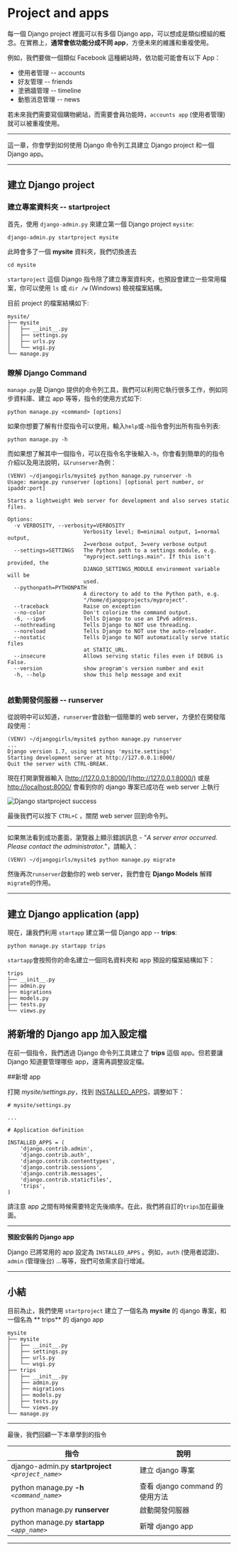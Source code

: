 # Project and apps

每一個 Django project 裡面可以有多個 Django app，可以想成是類似模組的概念。在實務上，**通常會依功能分成不同 app**，方便未來的維護和重複使用。

例如，我們要做一個類似 Facebook 這種網站時，依功能可能會有以下 App：

- 使用者管理 -- accounts
- 好友管理 -- friends
- 塗鴉牆管理 -- timeline
- 動態消息管理 -- news

若未來我們需要寫個購物網站，而需要會員功能時，`accounts app` (使用者管理) 就可以被重複使用。

---

這一章，你會學到如何使用 Django 命令列工具建立 Django project 和一個 Django app。

---

## 建立 Django project

### 建立專案資料夾 -- startproject
首先，使用 `django-admin.py` 來建立第一個 Django project `mysite`:
```
django-admin.py startproject mysite
```

此時會多了一個 **mysite** 資料夾，我們切換進去
```
cd mysite
```

`startproject` 這個 Django 指令除了建立專案資料夾，也預設會建立一些常用檔案，你可以使用 `ls` 或 `dir /w` (Windows) 檢視檔案結構。

目前 project 的檔案結構如下:

```
mysite/
├── mysite
│   ├── __init__.py
│   ├── settings.py
│   ├── urls.py
│   └── wsgi.py
└── manage.py
```


### 瞭解 Django Command
`manage.py`是 Django 提供的命令列工具，我們可以利用它執行很多工作，例如同步資料庫、建立 app 等等，指令的使用方式如下:
```
python manage.py <command> [options]
```
如果你想要了解有什麼指令可以使用，輸入`help`或`-h`指令會列出所有指令列表:
```
python manage.py -h
```
而如果想了解其中一個指令，可以在指令名字後輸入`-h`，你會看到簡單的的指令介紹以及用法說明，以`runserver`為例：
```
(VENV) ~/djangogirls/mysite$ python manage.py runserver -h
Usage: manage.py runserver [options] [optional port number, or ipaddr:port]

Starts a lightweight Web server for development and also serves static files.

Options:
  -v VERBOSITY, --verbosity=VERBOSITY
                        Verbosity level; 0=minimal output, 1=normal output,
                        2=verbose output, 3=very verbose output
  --settings=SETTINGS   The Python path to a settings module, e.g.
                        "myproject.settings.main". If this isn't provided, the
                        DJANGO_SETTINGS_MODULE environment variable will be
                        used.
  --pythonpath=PYTHONPATH
                        A directory to add to the Python path, e.g.
                        "/home/djangoprojects/myproject".
  --traceback           Raise on exception
  --no-color            Don't colorize the command output.
  -6, --ipv6            Tells Django to use an IPv6 address.
  --nothreading         Tells Django to NOT use threading.
  --noreload            Tells Django to NOT use the auto-reloader.
  --nostatic            Tells Django to NOT automatically serve static files
                        at STATIC_URL.
  --insecure            Allows serving static files even if DEBUG is False.
  --version             show program's version number and exit
  -h, --help            show this help message and exit


```
### 啟動開發伺服器 -- runserver

從說明中可以知道，`runserver`會啟動一個簡單的 web server，方便於在開發階段使用：
```
(VENV) ~/djangogirls/mysite$ python manage.py runserver
...
Django version 1.7, using settings 'mysite.settings'
Starting development server at http://127.0.0.1:8000/
Quit the server with CTRL-BREAK.
```
現在打開瀏覽器輸入 [http://127.0.0.1:8000/](http://127.0.0.1:8000/) 或是 [http://localhost:8000/](http://localhost:8000/) 會看到你的 django 專案已成功在 web server 上執行

![Django startproject success](./../images/django-startproject-success.png)


最後我們可以按下 `CTRL+C` ，關閉 web server 回到命令列。

---

如果無法看到成功畫面，瀏覽器上顯示錯誤訊息 - "*A server error occurred.  Please contact the administrator.*"，請輸入：
```
(VENV) ~/djangogirls/mysite$ python manage.py migrate
```
然後再次`runserver`啟動你的 web server，我們會在 **Django Models** 解釋`migrate`的作用。

---

## 建立 Django application (app)

現在，讓我們利用 `startapp` 建立第一個 Django app -- **trips**:
```
python manage.py startapp trips
```
`startapp`會按照你的命名建立一個同名資料夾和 app 預設的檔案結構如下：
```
trips
├── __init__.py
├── admin.py
├── migrations
├── models.py
├── tests.py
└── views.py

```
## 將新增的 Django app 加入設定檔

在前一個指令，我們透過 Django 命令列工具建立了 **trips** 這個 app。但若要讓 Django 知道要管理哪些 app，還需再調整設定檔。

##新增 app

打開 *mysite/settings.py*，找到 [INSTALLED_APPS](https://docs.djangoproject.com/en/1.7/ref/settings/#std:setting-INSTALLED_APPS)，調整如下：

```
# mysite/settings.py

...

# Application definition

INSTALLED_APPS = (
    'django.contrib.admin',
    'django.contrib.auth',
    'django.contrib.contenttypes',
    'django.contrib.sessions',
    'django.contrib.messages',
    'django.contrib.staticfiles',
    'trips',
)
```
請注意 app 之間有時候需要特定先後順序。在此，我們將自訂的`trips`加在最後面。

---
**預設安裝的 Django app**

Django 已將常用的 app 設定為 `INSTALLED_APPS` 。例如，`auth` (使用者認證)、`admin` (管理後台) ...等等，我們可依需求自行增減。

---

## 小結

目前為止，我們使用 `startproject` 建立了一個名為 **mysite** 的 django 專案，和一個名為 ** trips**
 的 django app
```
mysite
├── mysite
│   ├── __init__.py
│   ├── settings.py
│   ├── urls.py
│   └── wsgi.py
├── trips
│   ├── __init__.py
│   ├── admin.py
│   ├── migrations
│   ├── models.py
│   ├── tests.py
│   └── views.py
└── manage.py
```

---

最後，我們回顧一下本章學到的指令

| 指令 | 說明 |
| ---|--- |
| django-admin.py **startproject** *`<project_name>`* | 建立 django 專案 |
| python manage.py **-h** *`<command_name>`* | 查看 django command 的使用方法 |
| python manage.py **runserver** | 啟動開發伺服器 |
| python manage.py **startapp** *`<app_name>`*  | 新增 django app |

---

